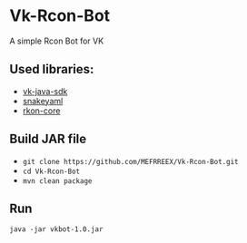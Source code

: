# Vk-Rcon-Bot
A simple Rcon Bot for VK

## Used libraries: 
- [vk-java-sdk](https://github.com/VKCOM/vk-java-sdk) 
- [snakeyaml](https://github.com/snakeyaml/snakeyaml) 
- [rkon-core](https://github.com/kr5ch/rkon-core) 


## Build JAR file
- `git clone https://github.com/MEFRREEX/Vk-Rcon-Bot.git`
- `cd Vk-Rcon-Bot`
- `mvn clean package`

## Run
`java -jar vkbot-1.0.jar`
